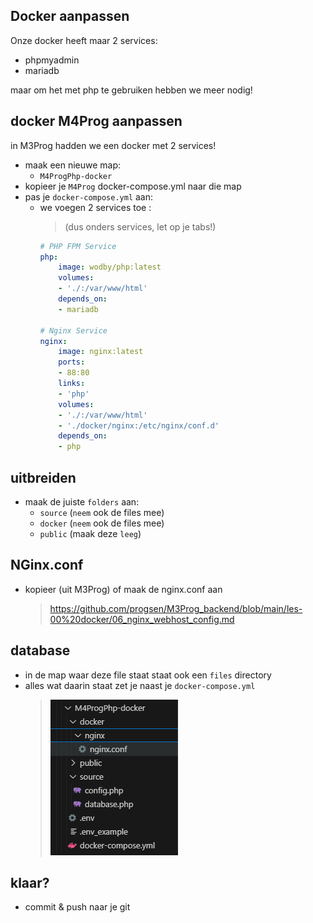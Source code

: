 ## Docker aanpassen

Onze docker heeft maar 2 services:
- phpmyadmin
- mariadb

maar om het met php te gebruiken hebben we meer nodig!


## docker M4Prog aanpassen

in M3Prog hadden we een docker met 2 services!


- maak een nieuwe map:
    - `M4ProgPhp-docker`
- kopieer je `M4Prog` docker-compose.yml naar die map
- pas je `docker-compose.yml` aan:
    - we voegen 2 services toe :
        >(dus onders services, let op je tabs!)
        ```yaml
        # PHP FPM Service
        php:
            image: wodby/php:latest
            volumes:
            - './:/var/www/html'
            depends_on:
            - mariadb

        # Nginx Service
        nginx:
            image: nginx:latest
            ports:
            - 88:80
            links:
            - 'php'
            volumes:
            - './:/var/www/html'
            - './docker/nginx:/etc/nginx/conf.d'
            depends_on:
            - php
        
        ```

## uitbreiden


- maak de juiste `folders` aan:
    - `source` (`neem` ook de files mee)
    - `docker` (`neem` ook de files mee)
    - `public` (maak deze `leeg`)

## NGinx.conf

- kopieer (uit M3Prog) of maak de nginx.conf aan
    > https://github.com/progsen/M3Prog_backend/blob/main/les-00%20docker/06_nginx_webhost_config.md


## database

- in de map waar deze file staat staat ook een `files` directory
- alles wat daarin staat zet je naast je `docker-compose.yml`
    > ![](img/m4docker.PNG)

## klaar?

- commit & push naar je git